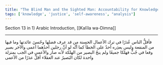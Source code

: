 ```yaml
---
title: "The Blind Man and the Sighted Man: Accountability for Knowledge"
tags: ['knowledge', 'justice', 'self-awareness', "analysis"]
---
```


 Section 13 in 1) Arabic Introduction, [[Kalīla wa-Dimna]]

---
فأقلُّ الناس عُذرًا في ترك الأعمال الحسنة من قد عرف فضلها وحُسنَ عائدتها وما فيها من المنفعة وليس يعذِره أحدٌ على الخطأ كما أنَّه لو أنَّ رجلين أحدُهما أعمى والآخر بصير وقعا في جُبٍّ فهلكا جميعًا ولم ينجُ البصير من الهلكة  لأنه صار والأعمى في الجب بمنزلة واحدة  لكان البَصيرُ عند العقلاء أقلَّ عذرًا من الأعمى
